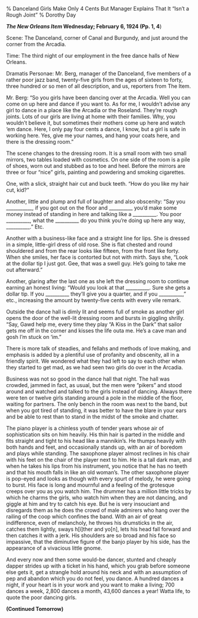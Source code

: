 % Danceland Girls Make Only 4 Cents But Manager Explains That It “Isn’t a Rough Joint”
% Dorothy Day

***The New Orleans Item*Wednesday; February 6, 1924 (Pp. 1, 4**)

Scene: The Danceland, corner of Canal and Burgundy, and just around the corner from the Arcadia.Time: The third night of our employment in the free dance halls of New Orleans.Dramatis Personae: Mr. Berg, manager of the Danceland, five members of a rather poor jazz band, twenty-five girls from the ages of sixteen to forty, three hundred or so men of all description, and us, reporters from The Item. Mr. Berg: “So you girls have been dancing over at the Arcadia. Well you can come on up here and dance if you want to. As for me, I wouldn’t advise any girl to dance in a place like the Arcadia or the Roseland. They’re rough joints. Lots of our girls are living at home with their families. Why, you wouldn’t believe it, but sometimes their mothers come up here and watch ‘em dance. Here, I only pay four cents a dance, I know, but a girl is safe in working here. Yes, give me your names, and hang your coats here, and there is the dressing room.”The scene changes to the dressing room. It is a small room with two small mirrors, two tables loaded with cosmetics. On one side of the room is a pile of shoes, worn out and stubbed as to toe and heel. Before the mirrors are three or four “nice” girls, painting and powdering and smoking cigarettes.One, with a slick, straight hair cut and buck teeth. “How do you like my hair cut, kid?”Another, little and plump and full of laughter and also obscenity: “Say you ___________, if you got out on the floor and __________ you’d make some money instead of standing in here and talking like a __________. You poor __________, what the __________ do you think you’re doing up here any way, __________.” Etc.Another with a business-like face and a straight line for lips. She is dressed in a simple, little-girl dress of old rose. She is flat chested and round shouldered and from the rear looks like fifteen, from the front like forty. When she smiles, her face is contorted but not with mirth. Says she, “Look at the dollar tip I just got. Gee, that was a swell guy. He’s going to take me out afterward.”Another, glaring after the last one as she left the dressing room to continue earning an honest living: “Would you look at that __________. Sure she gets a dollar tip. If you __________ they’ll give you a quarter, and if you __________,” etc., increasing the amount by twenty-five cents with every vile remark.Outside the dance hall is dimly lit and seems full of smoke as another girl opens the door of the well-lit dressing room and bursts in giggling shrilly. “Say, Gawd help me, every time they play “A Kiss in the Dark” that sailor gets me off in the corner and kisses the life outa me. He’s a cave man and gosh I’m stuck on ‘im.”There is more talk of steadies, and fellahs and methods of love making, and emphasis is added by a plentiful use of profanity and obscenity, all in a friendly spirit. We wondered what they had left to say to each other when they started to get mad, as we had seen two girls do over in the Arcadia.Business was not so good in the dance hall that night. The hall was crowded, jammed in fact, as usual, but the men were “pikers” and stood around and watched and talked to the girls instead of dancing.  Always there were ten or twelve girls standing around a pole in the middle of the floor, waiting for partners. The only bench in the room was next to the band, but when you got tired of standing, it was better to have the blare in your ears and be able to rest than to stand in the midst of the smoke and chatter.The piano player is a chinless youth of tender years whose air of sophistication sits on him heavily. His thin hair is parted in the middle and fits straight and tight to his head like a mannikin’s. He thumps heavily with both hands and feet, and occasionally stands up, with an air of boredom and plays while standing. The saxophone player almost reclines in his chair with his feet on the chair of the player next to him. He is a tall dark man, and when he takes his lips from his instrument, you notice that he has no teeth and that his mouth falls in like an old woman’s. The other saxophone player is pop-eyed and looks as though with every spurt of melody, he were going to burst. His face is long and mournful and a feeling of the grotesque creeps over you as you watch him. The drummer has a million little tricks by which he charms the girls, who watch him when they are not dancing, and giggle at him and try to catch his eye. But he is very insouciant and disregards them as he does the crowd of male admirers who hang over the railing of the coop which confines the band. With an air of great indifference, even of melancholy, he throws his drumsticks in the air, catches them lightly, sways h[i]ther and yo[n], lets his head fall forward and then catches it with a jerk. His shoulders are so broad and his face so impassive, that the diminutive figure of the banjo player by his side, has the appearance of a vivacious little gnome.And every now and then some would-be dancer, stunted and cheaply dapper strides up with a ticket in his hand, which you grab before someone else gets it, get a strangle hold around his neck and with an assumption of pep and abandon which you do not feel, you dance. A hundred dances a night, if your heart is in your work and you want to make a living; 700 dances a week, 2,800 dances a month, 43,600 dances a year!  Watta life, to quote the poor dancing girls.**(Continued Tomorrow)**